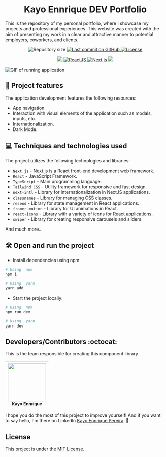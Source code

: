 <p align="center">
   <h1 align="center">
    Kayo Ennrique DEV Portfolio
    </h1>
</p>

This is the repository of my personal portfolio, where I showcase my projects and professional experiences. This website was created with the aim of presenting my work in a clear and attractive manner to potential employers, coworkers, and clients.

<p align="center">
 <img alt="Repository size" src="https://img.shields.io/github/repo-size/kayoennrique/portfolio?color=DB6B27">
  <a aria-label="Last Commit" href="https://github.com/kayoennrique/portfolio/commits/develop-2">
  <img alt="Last commit on GitHub" src="https://img.shields.io/github/last-commit/kayoennrique/portfolio?color=DB5B39">
  <img alt="License" src="https://img.shields.io/badge/license-MIT-4e5acf">
  </a>
</p>

<p align="center">
  <a target="_blank" href="https://www.typescriptlang.org">
    <img src="https://img.shields.io/static/v1?color=blue&label=Typescript&message=TS&?style=plastic&logo=Typescript">
  </a>
  <a target="_blank" href="https://reactjs.org/">
    <img alt="ReactJS" src="https://img.shields.io/static/v1?color=purple&label=React&message=JS&?style=plastic&logo=React">
  </a>
  <a target="_blank" href="https://nextjs.org/">
    <img alt="Next.js" src="https://img.shields.io/static/v1?color=black&label=Next&message=JS&?style=plastic&logo=Next.js">
  </a>
  <a target="_blank" href="https://tailwindcss.com/">
    <img src="https://img.shields.io/static/v1?color=yellow&label=Tailwind&message=CSS&?style=plastic&logo=TailwindCSS">
  </a>
</p>

![GIF of running application](kayoennrique-gif.gif)

## 🔨 Project features

The application development features the following resources:

- App navigation.
- Interaction with visual elements of the application such as modals, inputs, etc.
- Internationalization.
- Dark Mode.

## 💻 Techniques and technologies used

The project utilizes the following technologies and libraries:

- `Next.js` - Next.js is a React front-end development web framework.
- `React` - JavaScript Framework.
- `TypeScript` - Main programming language.
- `Tailwind CSS` - Utility framework for responsive and fast design.
- `next-intl` - Library for internationalization in NextJS applications.
- `classnames` - Library for managing CSS classes.
- `resend` - Library for state management in React applications.
- `framer-motion` - Library for UI animations in React.
- `react-icons` - Library with a variety of icons for React applications.
- `swiper` - Library for creating responsive carousels and sliders.

And much more...

## 🛠️ Open and run the project

- Install dependencies using npm:

```bash
# Using  npm
npm i

# Using  yarn
yarn add
```

- Start the project locally:

```bash
# Using  npm
npm run dev

# Using  yarn
yarn dev
```

## Developers/Contributors :octocat:

This is the team responsible for creating this component library

| [<img src="https://github.com/kayoennrique.png" width=120><br><sub>Kayo Ennrique</sub>](https://github.com/kayoennrique) |
| :---:

I hope you do the most of this project to improve yourself! And if you want to say hello, I'm there on LinkedIn [Kayo Ennrique Pereira](https://www.linkedin.com/in/kayoennrique/). :wave:

## License

This project is under the [MIT License](https://opensource.org/licenses/MIT).
